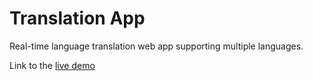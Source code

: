 # Translation App

Real-time language translation web app supporting multiple languages.

Link to the [live demo](https://github.com/alexpeteronoja/translate-app-master)
